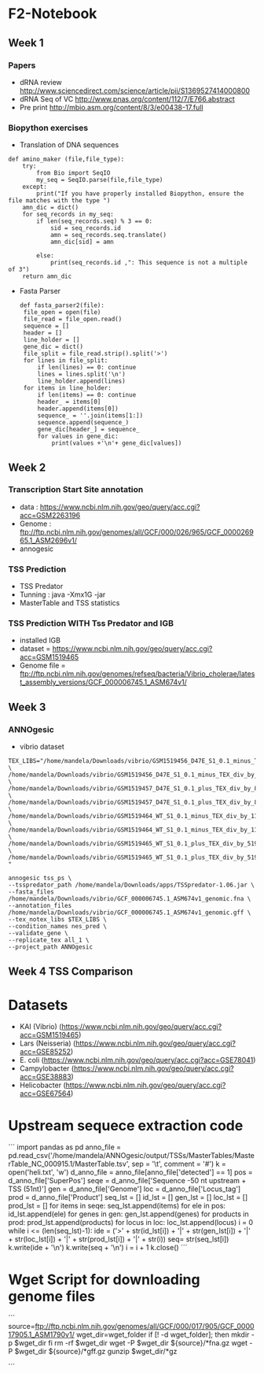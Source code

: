 # F2-Notebook
## Week 1
### Papers
- dRNA review http://www.sciencedirect.com/science/article/pii/S1369527414000800
- dRNA Seq of VC http://www.pnas.org/content/112/7/E766.abstract
- Pre print http://mbio.asm.org/content/8/3/e00438-17.full
### Biopython exercises
- Translation of DNA sequences
```
def amino_maker (file,file_type):
    try:
        from Bio import SeqIO
        my_seq = SeqIO.parse(file,file_type)
    except:
        print("If you have properly installed Biopython, ensure the file matches with the type ")
    amn_dic = dict()
    for seq_records in my_seq:
        if len(seq_records.seq) % 3 == 0:
            sid = seq_records.id
            amn = seq_records.seq.translate()
            amn_dic[sid] = amn
           
        else: 
            print(seq_records.id ,": This sequence is not a multiple of 3")
    return amn_dic   
   ```
 - Fasta Parser
   ```
   def fasta_parser2(file):
    file_open = open(file)
    file_read = file_open.read()
    sequence = []
    header = []
    line_holder = []
    gene_dic = dict()
    file_split = file_read.strip().split('>')
    for lines in file_split:
        if len(lines) == 0: continue
        lines = lines.split('\n')
        line_holder.append(lines)
    for items in line_holder:
        if len(items) == 0: continue
        header_ = items[0]
        header.append(items[0])
        sequence_ = ''.join(items[1:])
        sequence.append(sequence_)
        gene_dic[header_] = sequence_
        for values in gene_dic:
            print(values +'\n'+ gene_dic[values])
     ```
## Week 2
### Transcription Start Site annotation
- data : https://www.ncbi.nlm.nih.gov/geo/query/acc.cgi?acc=GSM2263196
- Genome : ftp://ftp.ncbi.nlm.nih.gov/genomes/all/GCF/000/026/965/GCF_000026965.1_ASM2696v1/
- annogesic
### TSS Prediction
- TSS Predator
- Tunning :  java -Xmx1G -jar
- MasterTable and TSS statistics

### TSS Prediction WITH Tss Predator and IGB
- installed IGB
- dataset = https://www.ncbi.nlm.nih.gov/geo/query/acc.cgi?acc=GSM1519465
- Genome file = ftp://ftp.ncbi.nlm.nih.gov/genomes/refseq/bacteria/Vibrio_cholerae/latest_assembly_versions/GCF_000006745.1_ASM674v1/
## Week 3
### ANNOgesic
- vibrio dataset
```
TEX_LIBS="/home/mandela/Downloads/vibrio/GSM1519456_D47E_S1_0.1_minus_TEX_div_by_10536538.0_multi_by_5191739.0_forward.wig:notex:1:a:+ \
/home/mandela/Downloads/vibrio/GSM1519456_D47E_S1_0.1_minus_TEX_div_by_10536538.0_multi_by_5191739.0_reverse.wig:notex:1:a:- \
/home/mandela/Downloads/vibrio/GSM1519457_D47E_S1_0.1_plus_TEX_div_by_8186187.0_multi_by_5191739.0_forward.wig:tex:1:a:+ \
/home/mandela/Downloads/vibrio/GSM1519457_D47E_S1_0.1_plus_TEX_div_by_8186187.0_multi_by_5191739.0_reverse.wig:tex:1:a:+ \
/home/mandela/Downloads/vibrio/GSM1519464_WT_S1_0.1_minus_TEX_div_by_11591377.0_multi_by_5191739.0_forward.wig:notex:2:a:+ \
/home/mandela/Downloads/vibrio/GSM1519464_WT_S1_0.1_minus_TEX_div_by_11591377.0_multi_by_5191739.0_reverse.wig:notex:2:a:+ \
/home/mandela/Downloads/vibrio/GSM1519465_WT_S1_0.1_plus_TEX_div_by_5191739.0_multi_by_5191739.0_forward.wig:tex:2:a:+ \
/home/mandela/Downloads/vibrio/GSM1519465_WT_S1_0.1_plus_TEX_div_by_5191739.0_multi_by_5191739.0_reverse.wig:tex:2:a:-"

annogesic tss_ps \
--tsspredator_path /home/mandela/Downloads/apps/TSSpredator-1.06.jar \
--fasta_files /home/mandela/Downloads/vibrio/GCF_000006745.1_ASM674v1_genomic.fna \
--annotation_files /home/mandela/Downloads/vibrio/GCF_000006745.1_ASM674v1_genomic.gff \
--tex_notex_libs $TEX_LIBS \
--condition_names nes_pred \
--validate_gene \
--replicate_tex all_1 \
--project_path ANNOgesic
```
## Week 4 TSS Comparison
# Datasets
- KAI (Vibrio) (https://www.ncbi.nlm.nih.gov/geo/query/acc.cgi?acc=GSM1519465)
- Lars (Neisseria) (https://www.ncbi.nlm.nih.gov/geo/query/acc.cgi?acc=GSE85252)
- E. coli (https://www.ncbi.nlm.nih.gov/geo/query/acc.cgi?acc=GSE78041)
- Campylobacter (https://www.ncbi.nlm.nih.gov/geo/query/acc.cgi?acc=GSE38883)
- Helicobacter (https://www.ncbi.nlm.nih.gov/geo/query/acc.cgi?acc=GSE67564)
# Upstream sequece extraction code
´´´
import pandas as pd
anno_file = pd.read_csv('/home/mandela/ANNOgesic/output/TSSs/MasterTables/MasterTable_NC_000915.1/MasterTable.tsv', sep = '\t', comment = '#')
k = open('heli.txt', 'w')
d_anno_file = anno_file[anno_file['detected'] == 1]
pos = d_anno_file['SuperPos']
seqe = d_anno_file['Sequence -50 nt upstream + TSS (51nt)']
gen = d_anno_file['Genome']
loc = d_anno_file['Locus_tag']
prod = d_anno_file['Product']
seq_lst = []
id_lst = []
gen_lst = []
loc_lst = []
prod_lst = []
for items in seqe:
    seq_lst.append(items)
for ele in pos:
    id_lst.append(ele)
for genes in gen:
    gen_lst.append(genes)
for products in prod:
    prod_lst.append(products)
for locus in loc:
    loc_lst.append(locus)
i = 0
while i <= (len(seq_lst)-1):
    ide = ('>' + str(id_lst[i]) + '|' + str(gen_lst[i]) + '|' + str(loc_lst[i]) + '|' + str(prod_lst[i]) + '|' + str(i))
    seq= str(seq_lst[i])
    k.write(ide + '\n')
    k.write(seq + '\n')
    i = i + 1
k.close()
´´´
# Wget Script for downloading genome files
´´´
source=ftp://ftp.ncbi.nlm.nih.gov/genomes/all/GCF/000/017/905/GCF_000017905.1_ASM1790v1/
wget_dir=wget_folder
if [! -d wget_folder]; then
        mkdir -p $wget_dir
fi
rm -rf $wget_dir
wget -P $wget_dir ${source}/*fna.gz
wget -P $wget_dir ${source}/*gff.gz
gunzip $wget_dir/*gz

´´´
